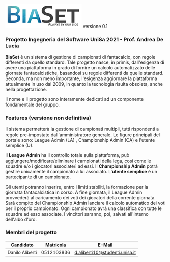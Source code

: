 ![BiaSet](https://github.com/woofz/biaset/blob/main/gitresources/logo_v1.png)
versione 0.1
### Progetto Ingegneria del Software UniSa 2021 - Prof. Andrea De Lucia
**BiaSet** è un sistema di gestione di campionati di fantacalcio, con regole differenti da quello standard. Tale progetto nasce, in primis, dall'esigenza di avere una piattaforma in grado di fornire un calcolo automatizzato delle  giornate fantacalcistiche, basandosi su regole differenti da quelle standard. 
Seconda, ma non meno importante, l'esigenza aggiornare la piattaforma attualmente in uso dal 2009, in quanto la tecnologia risulta obsoleta, anche nella progettazione. 

Il nome e il progetto sono interamente dedicati ad un componente fondamentale del gruppo. 


### Features (versione non definitiva)
Il sistema permetterà la gestione di campionati multipli, tutti rispondenti a regole pre-impostate dall'amministratore generale. Le figure principali del portale sono: League Admin (LA) , Championship Admin (CA) e l'utente semplice (U).

Il **League Admin** ha il controllo totale sulla piattaforma, può aggiungere/modificare/eliminare i campionati della lega, così come le squadre e/o i giocatori associate/i ad essi.
Il **Championship Admin** potrà gestire unicamente il campionato a lui associato. 
L'**utente semplice** è un partecipante di un campionato.

Gli utenti potranno inserire, entro i limiti stabiliti, la formazione per la giornata fantacalcistica in corso. A fine giornata, il League Admin provvederà al caricamento dei voti dei giocatori della corrente giornata. Sarà compito del Championship Admin lanciare il calcolo automatico dei voti per il proprio campionato. 
Ogni campionato avrà una classifica con tutte le squadre ad esso associate. I vincitori saranno, poi, salvati all'interno dell'albo d'oro. 


### Membri del progetto

Candidato | Matricola | E-Mail
------------ | ------------- | -------------
Danilo Aliberti | 0512103836 | d.aliberti10@studenti.unisa.it
